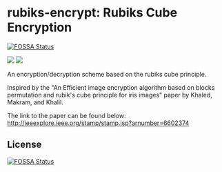# rubiks-encrypt: Rubiks Cube Encryption
[![FOSSA Status](https://app.fossa.io/api/projects/git%2Bgithub.com%2FKhaledSharif%2Frubiks-encrypt.svg?type=shield)](https://app.fossa.io/projects/git%2Bgithub.com%2FKhaledSharif%2Frubiks-encrypt?ref=badge_shield)


<img src="http://i.imgur.com/Y7ZFCM9.jpg" />

<img src="http://i.imgur.com/XPn7Ddx.jpg" />

An encryption/decryption scheme based on the rubiks cube principle.

Inspired by the "An Efficient image encryption algorithm based on blocks permutation and rubik's cube principle for iris images" paper by Khaled, Makram, and Khalil.

The link to the paper can be found below:
http://ieeexplore.ieee.org/stamp/stamp.jsp?arnumber=6602374



## License
[![FOSSA Status](https://app.fossa.io/api/projects/git%2Bgithub.com%2FKhaledSharif%2Frubiks-encrypt.svg?type=large)](https://app.fossa.io/projects/git%2Bgithub.com%2FKhaledSharif%2Frubiks-encrypt?ref=badge_large)